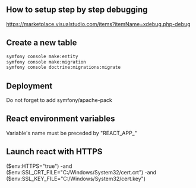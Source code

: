 ## How to setup step by step debugging

https://marketplace.visualstudio.com/items?itemName=xdebug.php-debug

## Create a new table

```Bash
symfony console make:entity
symfony console make:migration
symfony console doctrine:migrations:migrate
```

## Deployment

Do not forget to add symfony/apache-pack

## React environment variables

Variable's name must be preceded by "REACT_APP_"

## Launch react with HTTPS

($env:HTTPS="true") -and ($env:SSL_CRT_FILE="C:/Windows/System32/cert.crt") -and ($env:SSL_KEY_FILE="C:/Windows/System32/cert.key")